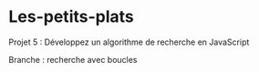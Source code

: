 # Les-petits-plats

Projet 5 : Développez un algorithme de recherche en JavaScript

Branche : recherche avec boucles
